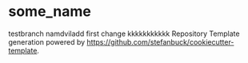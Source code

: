 # some_name
testbranch namdviladd
first change
kkkkkkkkkkk
Repository Template generation powered by https://github.com/stefanbuck/cookiecutter-template.
